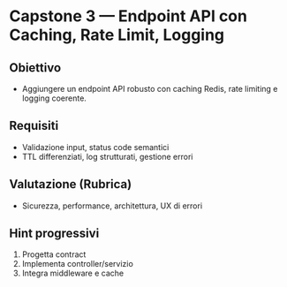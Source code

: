 # Capstone 3 — Endpoint API con Caching, Rate Limit, Logging

## Obiettivo
- Aggiungere un endpoint API robusto con caching Redis, rate limiting e logging coerente.

## Requisiti
- Validazione input, status code semantici
- TTL differenziati, log strutturati, gestione errori

## Valutazione (Rubrica)
- Sicurezza, performance, architettura, UX di errori

## Hint progressivi
1) Progetta contract
2) Implementa controller/servizio
3) Integra middleware e cache
